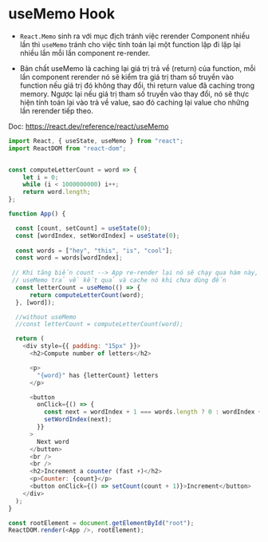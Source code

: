 
# useMemo Hook

- `React.Memo` sinh ra với mục địch tránh việc rerender Component nhiều lần thì `useMemo` tránh cho việc tính toán lại một function lặp đi lặp lại nhiều lần mỗi lần component re-render.

- Bản chất useMemo là caching lại giá trị trả về (return) của function, mỗi lần component rerender nó sẽ kiểm tra giá trị tham số truyền vào function nếu giá trị đó không thay đổi, thì return value đã caching trong memory. Ngược lại nếu giá trị tham số truyền vào thay đổi, nó sẽ thực hiện tính toán lại vào trả về value, sao đó caching lại value cho những lần rerender tiếp theo.

Doc: <https://react.dev/reference/react/useMemo>

```js
import React, { useState, useMemo } from "react";
import ReactDOM from "react-dom";


const computeLetterCount = word => {
    let i = 0;
    while (i < 1000000000) i++;
    return word.length;
};

function App() {

  const [count, setCount] = useState(0);
  const [wordIndex, setWordIndex] = useState(0);
  
  const words = ["hey", "this", "is", "cool"];
  const word = words[wordIndex];
  
 // Khi tăng biến count --> App re-render lại nó sẽ chạy qua hàm này, trong khi chưa cần dùng đến nó
 // useMemo trả về kết quả và cache nó khi chưa dùng đến
  const letterCount = useMemo(() => {
      return computeLetterCount(word);
  }, [word]);

  //without useMemo
  //const letterCount = computeLetterCount(word);

  return (
    <div style={{ padding: "15px" }}>
      <h2>Compute number of letters</h2>

      <p>
        "{word}" has {letterCount} letters
      </p>

      <button
        onClick={() => {
          const next = wordIndex + 1 === words.length ? 0 : wordIndex + 1;
          setWordIndex(next);
        }}
      >
        Next word
      </button>
      <br />
      <br />
      <h2>Increment a counter (fast ⚡️)</h2>
      <p>Counter: {count}</p>
      <button onClick={() => setCount(count + 1)}>Increment</button>
    </div>
  );
}

const rootElement = document.getElementById("root");
ReactDOM.render(<App />, rootElement);


```
